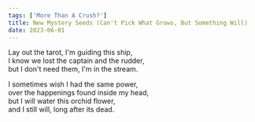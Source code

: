 ```yaml
---
tags: ['More Than A Crush?']
title: New Mystery Seeds (Can't Pick What Grows, But Something Will)
date: 2023-06-01
---
```


Lay out the tarot, I'm guiding this ship,  
I know we lost the captain and the rudder,  
but I don't need them, I'm in the stream.

I sometimes wish I had the same power,  
over the happenings found inside my head,  
but I will water this orchid flower,  
and I still will, long after its dead.
